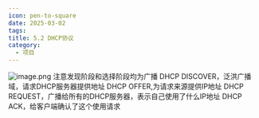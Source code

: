 ```yaml
---
icon: pen-to-square
date: 2025-03-02
tags: 
title: 5.2 DHCP协议
category:
  - 项目
---
```

![image.png](https://cdn.jsdelivr.net/gh/fakeppa/blog-img/20250302124558.png)
注意发现阶段和选择阶段均为广播
DHCP DISCOVER，泛洪广播域，请求DHCP服务器提供地址
DHCP OFFER,为请求来源提供IP地址
DHCP REQUEST，广播给所有的DHCP服务器，表示自己使用了什么IP地址
DHCP ACK，给客户端确认了这个使用请求

